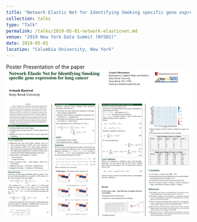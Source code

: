 ```yaml
---
title: "Network Elastic Net for Identifying Smoking specific gene expression for lung cancer - Poster"
collection: talks
type: "Talk"
permalink: /talks/2019-05-01-network-elasticnet.md
venue: "2019 New York Data Summit (NYSDS)"
date: 2019-05-01
location: "Columbia University, New York"
---
```


Poster Presentation of the paper <br/><img src='/files/network_elasticnet_aft.png'> 
